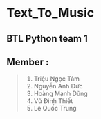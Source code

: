 # Text_To_Music
## BTL Python team 1
## Member : 
>1. Triệu Ngọc Tâm
>2. Nguyễn Anh Đức
>3. Hoàng Mạnh Dũng
>4. Vũ Đình Thiết
>5. Lê Quốc Trung
